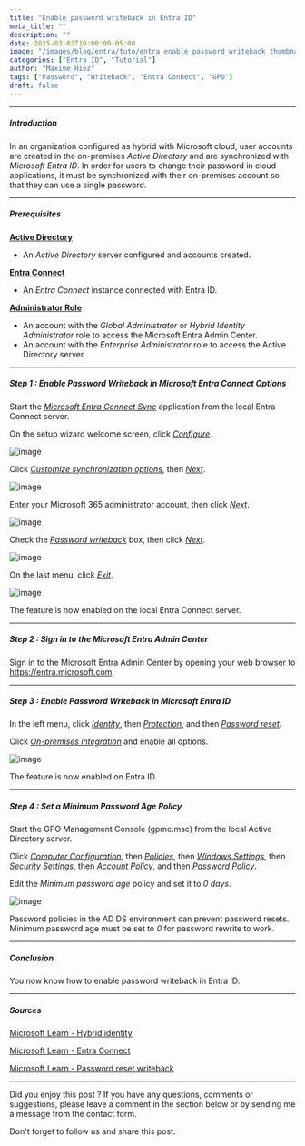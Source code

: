```yaml
---
title: "Enable password writeback in Entra ID"
meta_title: ""
description: ""
date: 2025-03-03T10:00:00-05:00
image: "/images/blog/entra/tuto/entra_enable_password_writeback_thumbnail.png"
categories: ["Entra ID", "Tutorial"]
author: "Maxime Hiez"
tags: ["Password", "Writeback", "Entra Connect", "GPO"]
draft: false
---
```

---

##### Introduction
In an organization configured as hybrid with Microsoft cloud, user accounts are created in the on-premises *Active Directory* and are synchronized with *Microsoft Entra ID*. In order for users to change their password in cloud applications, it must be synchronized with their on-premises account so that they can use a single password.

---

##### Prerequisites
**<u>Active Directory</u>**
- An *Active Directory* server configured and accounts created.

**<u>Entra Connect</u>**
- An *Entra Connect* instance connected with Entra ID.

**<u>Administrator Role</u>**
- An account with the *Global Administrator* or *Hybrid Identity Administrator* role to access the Microsoft Entra Admin Center.
- An account with the *Enterprise Administrator* role to access the Active Directory server.

---

##### Step 1 : Enable Password Writeback in Microsoft Entra Connect Options
Start the *<u>Microsoft Entra Connect Sync</u>* application from the local Entra Connect server.

On the setup wizard welcome screen, click *<u>Configure</u>*.

![image](/images/blog/entra/tuto/entra_enable_password_writeback_001.png)

Click *<u>Customize synchronization options</u>*, then *<u>Next</u>*.

![image](/images/blog/entra/tuto/entra_enable_password_writeback_002.png)

Enter your Microsoft 365 administrator account, then click *<u>Next</u>*.

![image](/images/blog/entra/tuto/entra_enable_password_writeback_003.png)

Check the *<u>Password writeback</u>* box, then click *<u>Next</u>*.

![image](/images/blog/entra/tuto/entra_enable_password_writeback_004.png)

On the last menu, click *<u>Exit</u>*.

![image](/images/blog/entra/tuto/entra_enable_password_writeback_005.png)

The feature is now enabled on the local Entra Connect server.

---

##### Step 2 : Sign in to the Microsoft Entra Admin Center
Sign in to the Microsoft Entra Admin Center by opening your web browser to https://entra.microsoft.com.

---

##### Step 3 : Enable Password Writeback in Microsoft Entra ID
In the left menu, click *<u>Identity</u>*, then *<u>Protection</u>*, and then *<u>Password reset</u>*.

Click *<u>On-premises integration</u>* and enable all options.

![image](/images/blog/entra/tuto/entra_enable_password_writeback_006.png)

The feature is now enabled on Entra ID.

---

##### Step 4 : Set a Minimum Password Age Policy
Start the GPO Management Console (gpmc.msc) from the local Active Directory server.

Click *<u>Computer Configuration</u>*, then *<u>Policies</u>*, then *<u>Windows Settings</u>*, then *<u>Security Settings</u>*, then *<u>Account Policy</u>*, and then *<u>Password Policy</u>*.

Edit the *Minimum password age* policy and set it to *0 days*.

![image](/images/blog/entra/tuto/entra_enable_password_writeback_007.png)

Password policies in the AD DS environment can prevent password resets. Minimum password age must be set to *0* for password rewrite to work.

---

##### Conclusion
You now know how to enable password writeback in Entra ID.

---

##### Sources
[Microsoft Learn - Hybrid identity](https://learn.microsoft.com/en-us/entra/identity/hybrid/prerequisites)

[Microsoft Learn - Entra Connect](https://learn.microsoft.com/en-us/entra/identity/hybrid/connect/whatis-azure-ad-connect)

[Microsoft Learn - Password reset writeback](https://learn.microsoft.com/en-us/entra/identity/authentication/tutorial-enable-sspr-writeback)

---


Did you enjoy this post ? If you have any questions, comments or suggestions, please leave a comment in the section below or by sending me a message from the contact form.

Don't forget to follow us and share this post.